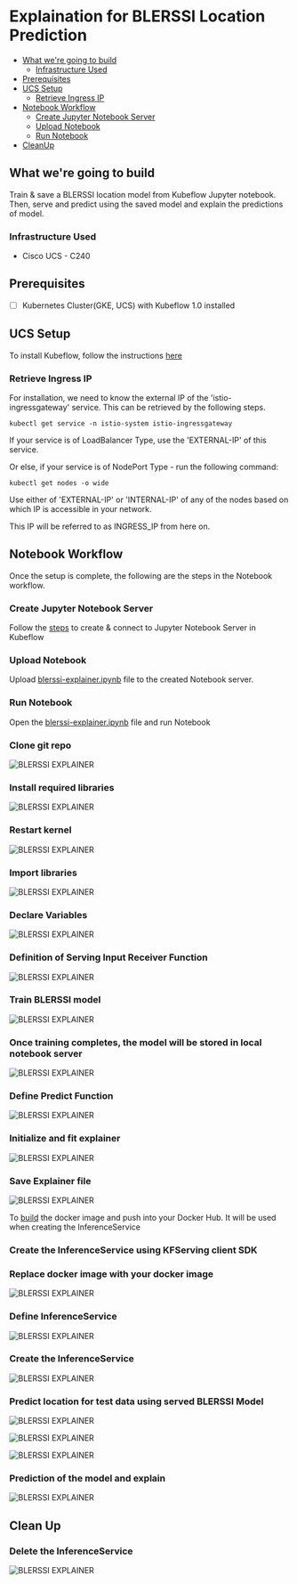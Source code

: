 # Explaination for BLERSSI Location Prediction

<!-- vscode-markdown-toc -->
* [What we're going to build](#Whatweregoingtobuild)
    * [Infrastructure Used](#InfrastructureUsed)
* [Prerequisites](#Prerequisites)
* [UCS Setup](#UCSSetup)
    * [Retrieve Ingress IP](#RetrieveIngressIP)
* [Notebook Workflow](#NotebookWorkflow)
    * [Create Jupyter Notebook Server](#CreateJupyterNotebookServer)
    * [Upload Notebook](#UploadNotebook)
    * [Run Notebook](#RunNotebook)
* [CleanUp](#CleanUp)

<!-- vscode-markdown-toc-config
        numbering=false
        autoSave=true
        /vscode-markdown-toc-config -->
<!-- /vscode-markdown-toc -->

## <a name='Whatweregoingtobuild'></a>What we're going to build

Train & save a BLERSSI location model from Kubeflow Jupyter notebook. Then, serve and predict using the saved model and explain the predictions of model.

### <a name='InfrastructureUsed'></a>Infrastructure Used

* Cisco UCS - C240

## <a name='Prerequisites'></a>Prerequisites

- [ ] Kubernetes Cluster(GKE, UCS) with Kubeflow 1.0 installed

## <a name='UCSSetup'></a>UCS Setup

To install Kubeflow, follow the instructions [here](../../../../../install)

### <a name='RetrieveIngressIP'></a>Retrieve Ingress IP

For installation, we need to know the external IP of the 'istio-ingressgateway' service. This can be retrieved by the following steps.

```
kubectl get service -n istio-system istio-ingressgateway
```

If your service is of LoadBalancer Type, use the 'EXTERNAL-IP' of this service.

Or else, if your service is of NodePort Type - run the following command:

```
kubectl get nodes -o wide
```

Use either of 'EXTERNAL-IP' or 'INTERNAL-IP' of any of the nodes based on which IP is accessible in your network.

This IP will be referred to as INGRESS_IP from here on.

## <a name='NotebookWorkflow'></a>Notebook Workflow
Once the setup is complete, the following are the steps in the Notebook
workflow.

### <a name='CreateJupyterNotebookServer'></a>Create Jupyter Notebook Server

Follow the [steps](./../notebook#create--connect-to-jupyter-notebook-server) to create & connect to Jupyter Notebook Server in Kubeflow

### <a name='UploadNotebook'></a>Upload Notebook

Upload [blerssi-explainer.ipynb](blerssi-explainer.ipynb) file to the created Notebook server.

### <a name='RunNotebook'></a>Run Notebook

Open the [blerssi-explainer.ipynb](blerssi-explainer.ipynb) file and run Notebook

### Clone git repo

![BLERSSI EXPLAINER](./pictures/1-git-clone.PNG)

### Install required libraries

![BLERSSI EXPLAINER](./pictures/2-install-libraries.PNG)

### Restart kernel

![BLERSSI EXPLAINER](./pictures/3-restart-kernal.PNG)

### Import libraries

![BLERSSI EXPLAINER](./pictures/4-import-libraries.PNG)

### Declare Variables

![BLERSSI EXPLAINER](./pictures/5-declare-variables.PNG)

### Definition of Serving Input Receiver Function

![BLERSSI EXPLAINER](./pictures/6-input-receiver-fun.PNG)

### Train BLERSSI model

![BLERSSI EXPLAINER](./pictures/7-train-model.PNG)

### Once training completes, the model will be stored in local notebook server

![BLERSSI EXPLAINER](./pictures/7-train-model1.PNG)

### Define Predict Function

![BLERSSI EXPLAINER](./pictures/8-define-custom-fun.PNG)

### Initialize and fit explainer

![BLERSSI EXPLAINER](./pictures/9-initialize-fit-anchor.PNG)
 
### Save Explainer file

![BLERSSI EXPLAINER](./pictures/12-save-explainer-file.PNG)

To [build](./model-server/Dockerfile) the docker image and push into your Docker Hub. It will be used when creating the InferenceService

### Create the InferenceService using KFServing client SDK

### Replace docker image with your docker image

![BLERSSI EXPLAINER](./pictures/14-replace-docker-image.png)

### Define InferenceService

![BLERSSI EXPLAINER](./pictures/13-define-isvc.PNG)

### Create the InferenceService

![BLERSSI EXPLAINER](./pictures/15-create-isvc.PNG)

### Predict location for test data using served BLERSSI Model

![BLERSSI EXPLAINER](./pictures/17-env-variables.PNG)

![BLERSSI EXPLAINER](./pictures/18-test-data.PNG)

![BLERSSI EXPLAINER](./pictures/19-prediction.PNG)

### Prediction of the model and explain

![BLERSSI EXPLAINER](./pictures/20-explanation.PNG)

## <a name='CleanUp'></a>Clean Up

### Delete the InferenceService

![BLERSSI EXPLAINER](./pictures/21-clean-up.PNG)
